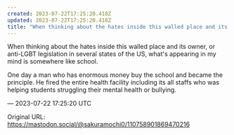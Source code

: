 ```yaml
---
created: 2023-07-22T17:25:20.418Z
updated: 2023-07-22T17:25:20.418Z
title: "When thinking about the hates inside this walled place and its owner, or anti-LG[...]"
---
```


<p>When thinking about the hates inside this walled place and its owner, or anti-LGBT legislation in several states of the US, what&#39;s appearing in my mind is somewhere like school.</p><p>One day a man who has enormous money buy the school and became the principle. He fired the entire health facility including its all staffs who was helping students struggling their mental health or bullying.</p>

&mdash; 2023-07-22 17:25:20 UTC

Original URL: https://mastodon.social/@sakuramochi0/110758901869470216
